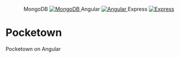 <p align="center">
  MongoDB
  <a href="">
    <img src="https://badge.fury.io/js/mongoose.svg" alt="MongoDB">
  </a>
  Angular
  <a href="">
    <img src="https://badge.fury.io/js/%40angular%2Fcore.svg" alt="Angular">
  </a>
  Express
  <a href="">
    <img src="https://badge.fury.io/js/express.svg" alt="Express">
  </a>
 </p>

# Pocketown
Pocketown on Angular
